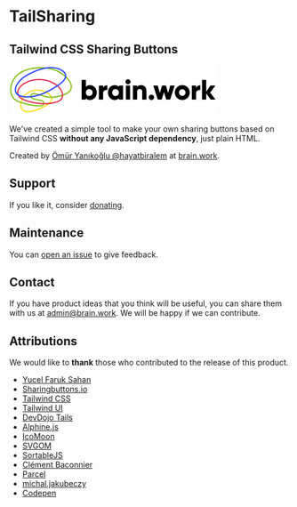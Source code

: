 # TailSharing

## Tailwind CSS Sharing Buttons

[![brain.work logo](src/brain.work-logo.svg)](https://brain.work)

We've created a simple tool to make your own sharing buttons based on Tailwind CSS **without any JavaScript dependency**, just plain HTML.

Created by [Ömür Yanıkoğlu @hayatbiralem](https://twitter.com/hayatbiralem) at [brain.work](https://brain.work/).

## Support

If you like it, consider [donating](https://www.patreon.com/hayatbiralem).

## Maintenance

You can [open an issue](https://github.com/hayatbiralem/tailsharing/issues) to give feedback.

## Contact

If you have product ideas that you think will be useful, you can share them with us at [admin@brain.work](mailto:admin@brain.work). We will be happy if we can contribute.

## Attributions

We would like to **thank** those who contributed to the release of this product.

- [Yucel Faruk Sahan](https://twitter.com/yucelfaruksahan)
- [Sharingbuttons.io](https://sharingbuttons.io/)
- [Tailwind CSS](https://tailwindcss.com/)
- [Tailwind UI](https://tailwindui.com/)
- [DevDojo Tails](https://devdojo.com/tails)
- [Alphine.js](https://alpinejs.dev/)
- [IcoMoon](https://icomoon.io/)
- [SVGOM](https://jakearchibald.github.io/svgomg/)
- [SortableJS](https://github.com/SortableJS/Sortable)
- [Clément Baconnier](https://stackoverflow.com/a/67176013/1227926)
- [Parcel](https://parceljs.org/)
- [michal.jakubeczy](https://stackoverflow.com/a/60338028/1227926)
- [Codepen](https://blog.codepen.io/documentation/prefill/)